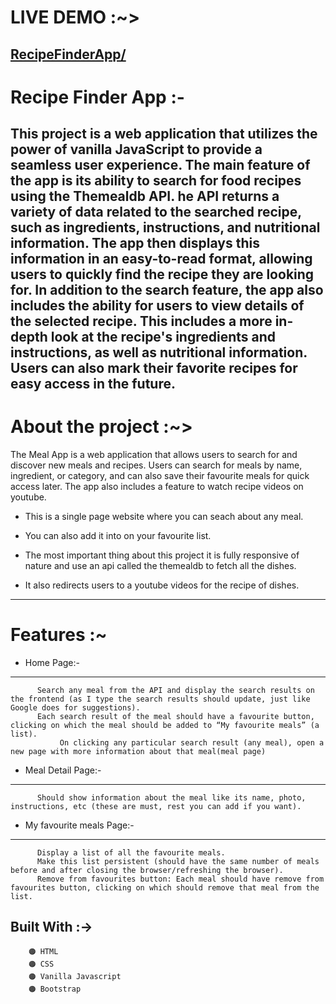 # LIVE DEMO :~>
[RecipeFinderApp/](https://yashdeepmukulsinghpatel.github.io/Recipe.github.io/)
---
# Recipe Finder App :-
This project is a web application that utilizes the power of vanilla JavaScript to provide a seamless user experience. The main feature of the app is its ability to search for food recipes using the Themealdb API.
he API returns a variety of data related to the searched recipe, such as ingredients, instructions, and nutritional information. The app then displays this information in an easy-to-read format, allowing users to
quickly find the recipe they are looking for.
In addition to the search feature, the app also includes the ability for users to view details of the selected recipe. This includes a more in-depth look at the recipe's ingredients and instructions, as well as
nutritional information. Users can also mark their favorite recipes for easy access in the future.
---
# About the project :~>
The Meal App is a web application that allows users to search for and discover new meals and recipes. Users can search for meals by name, ingredient, or category, and can also save their favourite meals for quick access later.
The app also includes a feature to watch recipe videos on youtube.
 
 * This is a single page website where you can seach about any meal.

 * You can also add it into on your favourite list.

 * The most important thing about this project it is fully responsive of nature and use an api called the themealdb to fetch all the dishes.

 * It also redirects users to a youtube videos for the recipe of dishes.
---
# Features :~
* Home Page:-
---
          Search any meal from the API and display the search results on the frontend (as I type the search results should update, just like Google does for suggestions).
          Each search result of the meal should have a favourite button, clicking on which the meal should be added to “My favourite meals” (a list).
               On clicking any particular search result (any meal), open a new page with more information about that meal(meal page)
* Meal Detail Page:-
---
          Should show information about the meal like its name, photo, instructions, etc (these are must, rest you can add if you want).
         
* My favourite meals Page:-
---
          Display a list of all the favourite meals.
          Make this list persistent (should have the same number of meals before and after closing the browser/refreshing the browser).
          Remove from favourites button: Each meal should have remove from favourites button, clicking on which should remove that meal from the list.
         
 ## Built With :->

        🟠 HTML 
        🟠 CSS 
        🟠 Vanilla Javascript 
        🟠 Bootstrap
       

